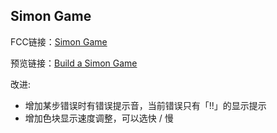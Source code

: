 ## Simon Game

FCC链接：[Simon Game](https://freecodecamp.cn/challenges/build-a-simon-game)

预览链接：[Build a Simon Game](https://kiling.github.io/Pratices/FCC_Simon_Game/FCC_Simon_Game.html)

改进:

- 增加某步错误时有错误提示音，当前错误只有「!!」的显示提示
- 增加色块显示速度调整，可以选快 / 慢


